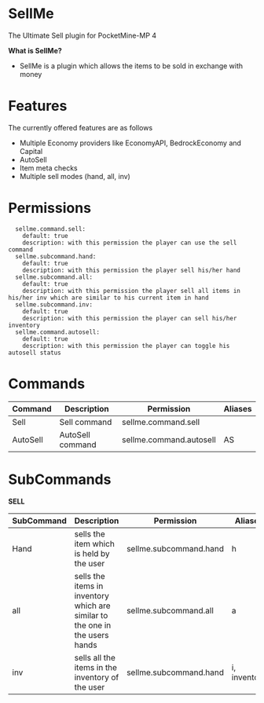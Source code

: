 # SellMe
The Ultimate Sell plugin for PocketMine-MP 4

**What is SellMe?**
- SellMe is a plugin which allows the items to be sold in exchange with money

# Features
The currently offered features are as follows
- Multiple Economy providers like EconomyAPI, BedrockEconomy and Capital
- AutoSell 
- Item meta checks
- Multiple sell modes (hand, all, inv)

# Permissions
```
  sellme.command.sell:
    default: true
    description: with this permission the player can use the sell command
  sellme.subcommand.hand:
    default: true
    description: with this permission the player sell his/her hand
  sellme.subcommand.all:
    default: true
    description: with this permission the player sell all items in his/her inv which are similar to his current item in hand
  sellme.subcommand.inv:
    default: true
    description: with this permission the player can sell his/her inventory
  sellme.command.autosell:
    default: true
    description: with this permission the player can toggle his autosell status
```

# Commands
Command | Description | Permission | Aliases |
----------------- | ------------- | ------------- | -------- |
Sell | Sell command | sellme.command.sell | |
AutoSell | AutoSell command | sellme.command.autosell | AS |

# SubCommands

**SELL**

SubCommand | Description | Permission | Aliases |
----------------- | ------------- | ------------- | -------- |
Hand | sells the item which is held by the user  | sellme.subcommand.hand | h |
all | sells the items in inventory which are similar to the one in the users hands | sellme.subcommand.all | a |
inv | sells all the items in the inventory of the user | sellme.subcommand.hand | i, inventory |